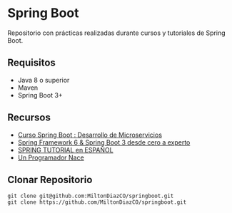 # Spring Boot

Repositorio con prácticas realizadas durante cursos y tutoriales de Spring Boot.

## Requisitos
- Java 8 o superior
- Maven
- Spring Boot 3+

## Recursos
- [Curso Spring Boot : Desarrollo de Microservicios](https://www.youtube.com/playlist?list=PLyvsggKtwbLVOPuOGn9J1Ie9RD7r7LcWD)
- [Spring Framework 6 & Spring Boot 3 desde cero a experto](https://www.udemy.com/share/101XyK/)
- [SPRING TUTORIAL en ESPAÑOL](https://www.youtube.com/playlist?list=PL1YXwF4Lvrn39njiNXWWrRlqknb2vMWkL)
- [Un Programador Nace](https://www.youtube.com/@unprogramadornace/)

## Clonar Repositorio
```git
git clone git@github.com:MiltonDiazCO/springboot.git
git clone https://github.com/MiltonDiazCO/springboot.git
```
